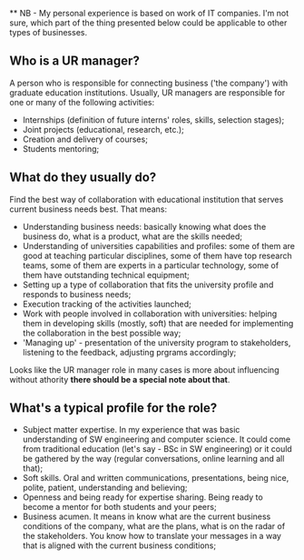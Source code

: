 ** NB - My personal experience is based on work of IT companies. I'm not sure, which part of the thing presented below could be applicable to other types of businesses.

## Who is a UR manager?

A person who is responsible for connecting business ('the company') with graduate education institutions. Usually, UR managers are responsible for one or many of the following activities: 

- Internships (definition of future interns' roles, skills, selection stages);
- Joint projects (educational, research, etc.);
- Creation and delivery of courses; 
- Students mentoring; 

## What do they usually do? 

Find the best way of collaboration with educational institution that serves current business needs best. That means: 

- Understanding business needs: basically knowing what does the business do, what is a product, what are the skills needed;
- Understanding of universities capabilities and profiles: some of them are good at teaching particular disciplines, some of them have top research teams, some of them are experts in a particular technology, some of them have outstanding technical equipment;
- Setting up a type of collaboration that fits the university profile and responds to business needs;
- Execution tracking of the activities launched; 
- Work with people involved in collaboration with universities: helping them in developing skills (mostly, soft) that are needed for implementing the collaboration in the best possible way; 
- 'Managing up' - presentation of the university program to stakeholders, listening to the feedback, adjusting prgrams accordingly;

Looks like the UR manager role in many cases is more about influencing without athority **there should be a special note about that**. 

## What's a typical profile for the role? 

- Subject matter expertise. In my experience that was basic understanding of SW engineering and computer science. It could come from traditional education (let's say - BSc in SW engineering) or it could be gathered by the way (regular conversations, online learning and all that);
- Soft skills. Oral and written communications, presentations, being nice, polite, patient, understanding and believing; 
- Openness and being ready for expertise sharing. Being ready to become a mentor for both students and your peers; 
- Business acumen. It means in know what are the current business conditions of the company, what are the plans, what is on the radar of the stakeholders. You know how to translate your messages in a way that is aligned with the current business conditions; 
